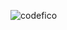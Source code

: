 ![codefico](https://github.com/allysonthales/codefico/assets/121051849/da92ab3a-246d-4d08-b730-3cad1e4d98cd)
                                                                                                                                            
